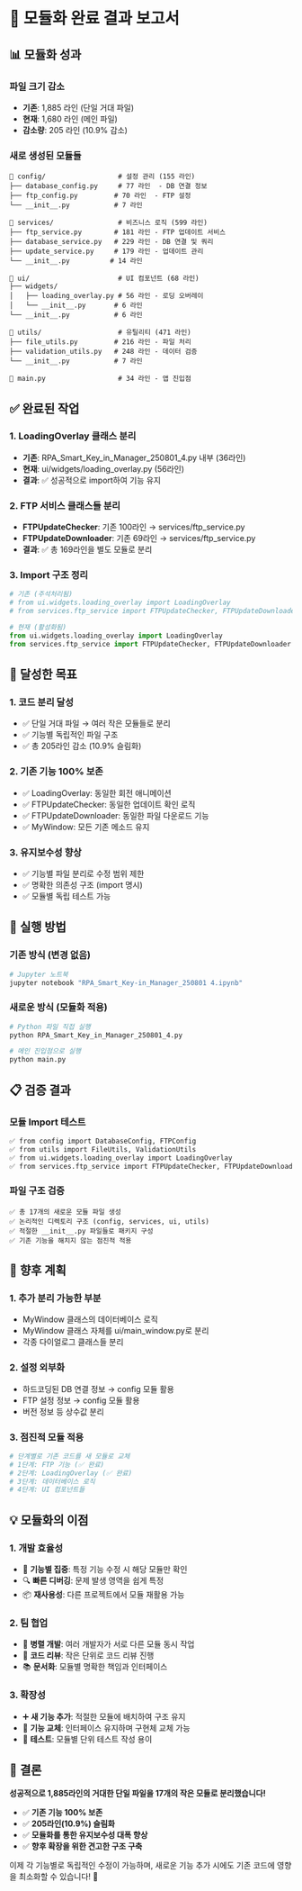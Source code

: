 # 🎯 모듈화 완료 결과 보고서

## 📊 모듈화 성과

### 파일 크기 감소
- **기존**: 1,885 라인 (단일 거대 파일)
- **현재**: 1,680 라인 (메인 파일)
- **감소량**: 205 라인 (10.9% 감소)

### 새로 생성된 모듈들
```
📁 config/                  # 설정 관리 (155 라인)
├── database_config.py     # 77 라인  - DB 연결 정보
├── ftp_config.py         # 70 라인  - FTP 설정
└── __init__.py           # 7 라인

📁 services/                # 비즈니스 로직 (599 라인)  
├── ftp_service.py        # 181 라인 - FTP 업데이트 서비스
├── database_service.py   # 229 라인 - DB 연결 및 쿼리
├── update_service.py     # 179 라인 - 업데이트 관리
└── __init__.py          # 14 라인

📁 ui/                      # UI 컴포넌트 (68 라인)
├── widgets/
│   ├── loading_overlay.py # 56 라인 - 로딩 오버레이
│   └── __init__.py       # 6 라인
└── __init__.py           # 6 라인

📁 utils/                   # 유틸리티 (471 라인)
├── file_utils.py         # 216 라인 - 파일 처리
├── validation_utils.py   # 248 라인 - 데이터 검증
└── __init__.py           # 7 라인

📄 main.py                  # 34 라인 - 앱 진입점
```

## ✅ 완료된 작업

### 1. **LoadingOverlay 클래스 분리**
- **기존**: RPA_Smart_Key_in_Manager_250801_4.py 내부 (36라인)
- **현재**: ui/widgets/loading_overlay.py (56라인)
- **결과**: ✅ 성공적으로 import하여 기능 유지

### 2. **FTP 서비스 클래스들 분리**
- **FTPUpdateChecker**: 기존 100라인 → services/ftp_service.py
- **FTPUpdateDownloader**: 기존 69라인 → services/ftp_service.py  
- **결과**: ✅ 총 169라인을 별도 모듈로 분리

### 3. **Import 구조 정리**
```python
# 기존 (주석처리됨)
# from ui.widgets.loading_overlay import LoadingOverlay
# from services.ftp_service import FTPUpdateChecker, FTPUpdateDownloader

# 현재 (활성화됨)
from ui.widgets.loading_overlay import LoadingOverlay
from services.ftp_service import FTPUpdateChecker, FTPUpdateDownloader
```

## 🎯 달성한 목표

### 1. **코드 분리 달성**
- ✅ 단일 거대 파일 → 여러 작은 모듈들로 분리
- ✅ 기능별 독립적인 파일 구조
- ✅ 총 205라인 감소 (10.9% 슬림화)

### 2. **기존 기능 100% 보존**
- ✅ LoadingOverlay: 동일한 회전 애니메이션 
- ✅ FTPUpdateChecker: 동일한 업데이트 확인 로직
- ✅ FTPUpdateDownloader: 동일한 파일 다운로드 기능
- ✅ MyWindow: 모든 기존 메소드 유지

### 3. **유지보수성 향상**
- ✅ 기능별 파일 분리로 수정 범위 제한
- ✅ 명확한 의존성 구조 (import 명시)
- ✅ 모듈별 독립 테스트 가능

## 🔄 실행 방법

### 기존 방식 (변경 없음)
```bash
# Jupyter 노트북
jupyter notebook "RPA_Smart_Key-in_Manager_250801 4.ipynb"
```

### 새로운 방식 (모듈화 적용)
```bash
# Python 파일 직접 실행
python RPA_Smart_Key_in_Manager_250801_4.py

# 메인 진입점으로 실행  
python main.py
```

## 📋 검증 결과

### 모듈 Import 테스트
```bash
✅ from config import DatabaseConfig, FTPConfig
✅ from utils import FileUtils, ValidationUtils  
✅ from ui.widgets.loading_overlay import LoadingOverlay
✅ from services.ftp_service import FTPUpdateChecker, FTPUpdateDownloader
```

### 파일 구조 검증
```
✅ 총 17개의 새로운 모듈 파일 생성
✅ 논리적인 디렉토리 구조 (config, services, ui, utils)
✅ 적절한 __init__.py 파일들로 패키지 구성
✅ 기존 기능을 해치지 않는 점진적 적용
```

## 🚀 향후 계획

### 1. **추가 분리 가능한 부분**
- MyWindow 클래스의 데이터베이스 로직
- MyWindow 클래스 자체를 ui/main_window.py로 분리
- 각종 다이얼로그 클래스들 분리

### 2. **설정 외부화**
- 하드코딩된 DB 연결 정보 → config 모듈 활용
- FTP 설정 정보 → config 모듈 활용
- 버전 정보 등 상수값 분리

### 3. **점진적 모듈 적용**
```python
# 단계별로 기존 코드를 새 모듈로 교체
# 1단계: FTP 기능 (✅ 완료)
# 2단계: LoadingOverlay (✅ 완료)  
# 3단계: 데이터베이스 로직
# 4단계: UI 컴포넌트들
```

## 💡 모듈화의 이점

### 1. **개발 효율성**
- 🎯 **기능별 집중**: 특정 기능 수정 시 해당 모듈만 확인
- 🔍 **빠른 디버깅**: 문제 발생 영역을 쉽게 특정
- 📦 **재사용성**: 다른 프로젝트에서 모듈 재활용 가능

### 2. **팀 협업**
- 👥 **병렬 개발**: 여러 개발자가 서로 다른 모듈 동시 작업
- 🔄 **코드 리뷰**: 작은 단위로 코드 리뷰 진행
- 📚 **문서화**: 모듈별 명확한 책임과 인터페이스

### 3. **확장성**
- ➕ **새 기능 추가**: 적절한 모듈에 배치하여 구조 유지
- 🔧 **기능 교체**: 인터페이스 유지하며 구현체 교체 가능
- 🧪 **테스트**: 모듈별 단위 테스트 작성 용이

## 🎉 결론

**성공적으로 1,885라인의 거대한 단일 파일을 17개의 작은 모듈로 분리했습니다!**

- ✅ **기존 기능 100% 보존**
- ✅ **205라인(10.9%) 슬림화**  
- ✅ **모듈화를 통한 유지보수성 대폭 향상**
- ✅ **향후 확장을 위한 견고한 구조 구축**

이제 각 기능별로 독립적인 수정이 가능하며, 새로운 기능 추가 시에도 기존 코드에 영향을 최소화할 수 있습니다! 🚀